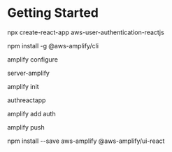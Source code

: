 # Getting Started

npx create-react-app aws-user-authentication-reactjs

npm install -g @aws-amplify/cli

amplify configure

server-amplify

amplify init

authreactapp

amplify add auth

amplify push

npm install --save aws-amplify @aws-amplify/ui-react

